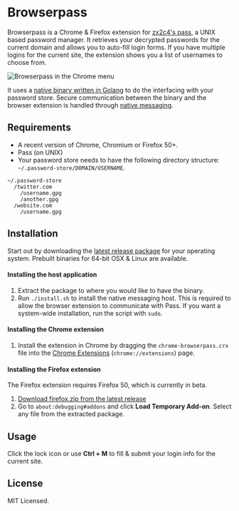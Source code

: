 Browserpass
=======

Browserpass is a Chrome & Firefox extension for [zx2c4's pass](https://www.passwordstore.org/), a UNIX based password manager. It retrieves your decrypted passwords for the current domain and allows you to auto-fill login forms. If you have multiple logins for the current site, the extension shows you a list of usernames to choose from.

![Browserpass in the Chrome menu](https://github.com/dannyvankooten/browserpass/raw/master/assets/example.gif)

It uses a [native binary written in Golang](https://github.com/dannyvankooten/browserpass/blob/master/browserpass.go) to do the interfacing with your password store. Secure communication between the binary and the browser extension is handled through [native messaging](https://developer.chrome.com/extensions/nativeMessaging).

## Requirements

- A recent version of Chrome, Chromium or Firefox 50+.
- Pass (on UNIX)
- Your password store needs to have the following directory structure: `~/.password-store/DOMAIN/USERNAME`.

```
~/.password-store
  /twitter.com
    /username.gpg
    /another.gpg
  /website.com
    /username.gpg
```

## Installation

Start out by downloading the [latest release package](https://github.com/dannyvankooten/browserpass/releases) for your operating system. Prebuilt binaries for 64-bit OSX & Linux are available.

#### Installing the host application

1. Extract the package to where you would like to have the binary.
1. Run `./install.sh` to install the native messaging host. This is required to allow the browser extension to communicate with Pass. If you want a system-wide installation, run the script with `sudo`.

#### Installing the Chrome extension

1. Install the extension in Chrome by dragging the `chrome-browserpass.crx` file into the [Chrome Extensions](chrome://extensions) (`chrome://extensions`) page.

#### Installing the Firefox extension

The Firefox extension requires Firefox 50, which is currently in beta.

1. [Download firefox.zip from the latest release](https://github.com/dannyvankooten/browserpass/releases)
1. Go to `about:debugging#addons` and click **Load Temporary Add-on**. Select any file from the extracted package.

## Usage

Click the lock icon or use **Ctrl + M** to fill & submit your login info for the current site.

## License

MIT Licensed.
